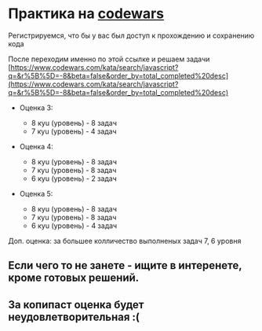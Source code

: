 # Практика на [codewars](https://www.codewars.com/dashboard)

Регистрируемся, что бы у вас был доступ к прохождению и сохранению кода

После переходим именно по этой ссылке и решаем задачи [https://www.codewars.com/kata/search/javascript?q=&r%5B%5D=-8&beta=false&order_by=total_completed%20desc](https://www.codewars.com/kata/search/javascript?q=&r%5B%5D=-8&beta=false&order_by=total_completed%20desc)

- Оценка 3:

  - 8 куu (уровень) - 8 задач
  - 7 куu (уровень) - 4 задач

- Оценка 4:

  - 8 куu (уровень) - 8 задач
  - 7 куu (уровень) - 8 задач
  - 6 куu (уровень) - 2 задач

- Оценка 5:
  - 8 куu (уровень) - 8 задач
  - 7 куu (уровень) - 8 задач
  - 6 куu (уровень) - 4 задач

Доп. оценка: за большее колличество выполненых задач 7, 6 уровня

## Если чего то не занете - ищите в интеренете, кроме готовых решений.

## За копипаст оценка будет неудовлетворительная :(

